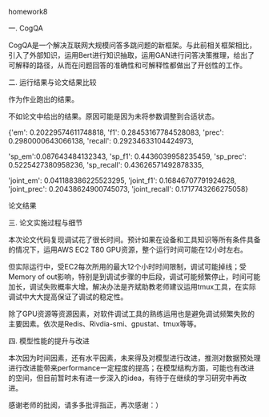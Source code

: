 homework8

一. CogQA

CogQA是一个解决互联网大规模问答多跳问题的新框架。与此前相关框架相比，引入了外部知识，运用Bert进行知识抽取，运用GAN进行问答决策推理，给出了可解释的路径，从而在问题回答的准确性和可解释性都做出了开创性的工作。

二. 运行结果与论文结果比较

作为作业跑出的结果。

不如论文中给出的结果。原因可能是因为未将参数调整到合适状态。

{'em': 0.20229574611748818, 'f1': 0.28453167784528083, 'prec': 0.2980000643066138, 'recall': 0.29234633104424973, 

'sp_em':0.087643484132343, 'sp_f1': 0.4436039958235459, 'sp_prec': 0.5225427380958236, 'sp_recall': 0.43626571492878335, 

'joint_em': 0.041188386225523295, 'joint_f1': 0.16846707791924628, 'joint_prec': 0.20438624900745073, 'joint_recall': 0.1717743266275058}

论文结果

三. 论文实施过程与细节

本次论文代码复现调试花了很长时间。预计如果在设备和工具知识等所有条件具备的情况下，运用AWS EC2 T80 GPU资源，整个运行时间可能在12小时左右。

但实际运行中，受EC2每次所用的最大12个小时时间限制，调试可能掉线；受Memory of out影响，特别是到调试步骤的中后段，调试可能频繁停止，时间可能加长，调试失败概率大增。解决办法是齐斌助教老师建议运用tmux工具，在实际调试中大大提高保证了调试的稳定性。

除了GPU资源等资源因素，对软件调试工具的熟练运用也是避免调试频繁失败的主要因素。依次是Redis、Rivdia-smi、gpustat、tmux等等。

四. 模型性能的提升与改进

本次因为时间因素，还有水平因素，未来得及对模型进行改进，推测对数据预处理进行改进能带来performance一定程度的提高；在模型结构方面，可能也有改进的空间，但目前暂时未有进一步深入的idea，有待于在继续的学习研究中再改进。

感谢老师的批阅，请多多批评指正，再次感谢：）
